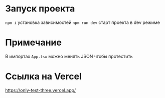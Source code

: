 # Запуск проекта

`npm i` установка зависимостей
`npm run dev` старт проекта в dev режиме

# Примечание
В импортах `App.tsx` можно менять JSON чтобы протестить

# Ссылка на Vercel
https://only-test-three.vercel.app/
